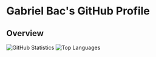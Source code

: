 # Gabriel Bac's GitHub Profile

## Overview 

![GitHub Statistics](https://github-readme-stats.vercel.app/api?username=daruma4&show_icons=true) ![Top Languages](https://github-readme-stats.vercel.app/api/top-langs/?username=daruma4&layout=compact&hide=jupyter%20notebook,html&langs_count=8)
